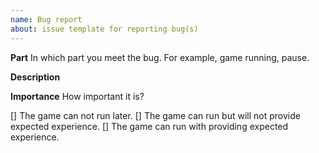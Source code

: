 ```yaml
---
name: Bug report
about: issue template for reporting bug(s)
---
```


**Part**
In which part you meet the bug. For example, game running, pause. 
<part-description>

**Description**

<bug-short-description> 

**Importance**
How important it is?

[] The game can not run later.
[] The game can run but will not provide expected experience.
[] The game can run with providing expected experience.